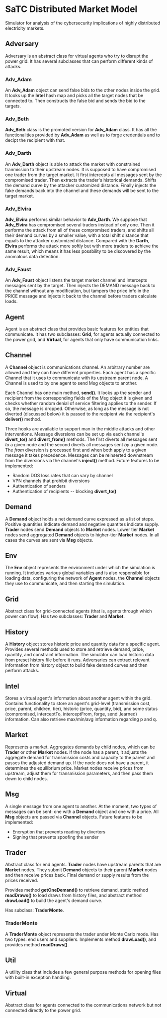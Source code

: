 # SaTC Distributed Market Model

Simulator for analysis of the cybersecurity implications of 
highly distributed electricity markets.

## Adversary

Adversary is an abstract class for virtual agents who try to disrupt the
power grid. It has several subclasses that can perform different
kinds of attacks.

### Adv_Adam

An __Adv_Adam__ object can send false bids to the other nodes inside the grid. 
It looks up the __Intel__ hash map and picks all the target nodes that be 
connected to. Then constructs the false bid and sends the bid to the targets.

### Adv_Beth

__Adv_Beth__ class is the promoted version for __Adv_Adam__ class. It has all 
the functionalities provided by __Adv_Adam__ as well as to forge credentials 
and to decipt the recipient with that.

### Adv_Darth

An __Adv_Darth__ object is able to attack the market with constrained tranmission 
to their upstream nodes. It is supposed to have compromised one trader from the 
target market. It first intercepts all messages sent by the compromised trader. 
Then extracts the trader's historical demands. Shifts the demand curve by the attacker 
customized distance. Finally injects the fake demands back into the channel and these 
demands will be sent to the target market. 

### Adv_Elvira

__Adv_Elvira__ performs similar behavior to __Adv_Darth__. We suppose that __Adv_Elvira__ 
has compromised several traders instead of only one. Then it performs the attack from 
all of these compromised traders, and shifts all their demand curves by a smaller value, 
with a total shift distance that equals to the attacker customized distance. Compared 
with the __Darth__, __Elvira__ performs the attack more softly but with more traders to achieve 
the same result, which means it has less possbility to be discovered by the anomalous data 
detection.

### Adv_Faust

An __Adv_Faust__ object listens the target market channel and intercepts messages 
sent by the target. Then injects the DEMAND message back to the channel without any
modification, but tampers the price info in the PRICE message and injects it back 
to the channel before traders calculate loads. 


## Agent

Agent is an abstract class that provides basic features for entities that 
communicate.  It has two subclasses: __Grid__, for agents actually connected
to the power grid, and __Virtual__, for agents that only have communication 
links.

## Channel

A __Channel__ object is communications channel.  An arbitrary number are 
allowed and they can have different properties.  Each agent has a specific 
Channel that it uses to communicate with its upstream parent node.  A Channel 
is used to by one agent to send Msg objects to another.

Each Channel has one main method, __send()__.  It looks up the sender and 
recipient from the corresponding fields of the Msg object it is given and checks 
whether random denial of service filtering applies to the sender.  If so, 
the message is dropped. Otherwise, as long as the message is not diverted (discussed
below) it is passed to the recipient via the recipient's __deliver()__ method.

Three hooks are available to support man in the middle attacks and other 
interventions.  Message diversions can be set up via each channel's 
__divert_to()__ and __divert_from()__ methods. The first diverts all 
messages sent *to* a given node and the second diverts all messages sent
*by* a given node. The *from* diversion is processed first and when both 
apply to a given message it takes precedence.  Messages can be reinserted 
downstream from the diversions via the channel's __inject()__ method.  Future 
features to be implemented:
* Random DOS loss rates that can vary by channel
* VPN channels that prohibit diversions
* Authentication of senders
* Authentication of recipients -- blocking __divert_to()__

## Demand

A __Demand__ object holds a net demand curve expressed as a list of steps.
Positive quantities indicate demand and negative quantites indicate supply.
__Trader__ nodes send __Demand__ objects to __Market__ nodes.  Lower tier 
__Market__ nodes send aggregated __Demand__ objects to higher-tier __Market__ 
nodes.  In all cases the curves are sent via __Msg__ objects.

## Env

The __Env__ object represents the environment under which the simulation
is running.  It includes various global variables and is also responsible
for loading data, configuring the network of __Agent__ nodes, 
the __Channel__ objects they use to communicate, and then starting the
simulation.

## Grid

Abstract class for grid-connected agents (that is, agents through
which power can flow).  Has two subclasses: __Trader__ and __Market__.

## History

A __History__ object stores historic price and quantity data for a specific 
agent. Provides several methods used to store and retrieve demand, 
price, quantity, and constraint information. The simulator can load historic 
data from preset history file before it runs. Adversaries can extract 
relevant information from history object to build fake demand curves 
and then perform attacks.

## Intel

Stores a virtual agent's information about another agent within the grid. 
Contains functionality to store an agent's 
grid-level (transmission cost, price, parent, children, tier), 
historic (price, quantity, bid), and some status (compromised, interceptTo, 
interceptFrom, forge, send ,learned) information. Can also 
retrieve max/min/avg information regarding p and q.

## Market

Represents a market.  Aggregates demands by child nodes, which can be 
__Trader__ or other __Market__ nodes. If the node has a parent, it adjusts 
the aggregate demand for transmission costs and capacity to the parent
and passes the adjusted demand up.  If the node does not have a parent, 
it determines the equilibrium price.  Market nodes receive prices from 
upstream, adjust them for transmission parameters, and then pass them 
down to child nodes.

## Msg

A single message from one agent to another.  At the moment, two types of 
messages can be sent: one with a __Demand__ object and one with a 
price.  All __Msg__ objects are passed via __Channel__ objects. Future 
features to be implemented:
* Encryption that prevents reading by diverters
* Signing that prevents spoofing the sender

## Trader

Abstract class for end agents. __Trader__ nodes have upstream parents
that are __Market__ nodes.  They submit __Demand__ objects 
to their parent __Market__ nodes and then receive prices back. 
Final demand or supply results from the prices received. 

Provides method __getOneDemand()__ to retrieve demand, static method 
__readDraws()__ to load draws from history files, and abstract method 
__drawLoad()__ to build the agent's demand curve.

Has subclass: __TraderMonte__.

### TraderMonte

A __TraderMonte__ object represents the trader under Monte Carlo mode. 
Has two types: end users and suppliers. Implements method __drawLoad()__, 
and provides method __readDraws()__.

## Util

A utility class that includes a few general purpose methods for opening
files with built-in exception handling.

## Virtual

Abstract class for agents connected to the communications network but not
connected directly to the power grid.  

